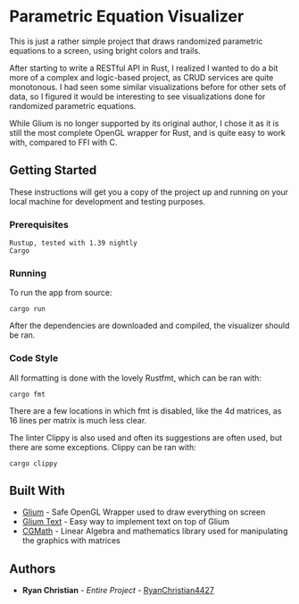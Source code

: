 # Parametric Equation Visualizer

This is just a rather simple project that draws randomized parametric equations to a screen, using bright colors and trails.

After starting to write a RESTful API in Rust, I realized I wanted to do a bit more of a complex and logic-based project, as CRUD services are quite monotonous. I had seen some similar visualizations before for other sets of data, so I figured it would be interesting to see visualizations done for randomized parametric equations. 

While Glium is no longer supported by its original author, I chose it as it is still the most complete OpenGL wrapper for Rust, and is quite easy to work with, compared to FFI with C. 

## Getting Started

These instructions will get you a copy of the project up and running on your local machine for development and testing purposes.

### Prerequisites

```
Rustup, tested with 1.39 nightly
Cargo
```

### Running

To run the app from source: 

```
cargo run
```

After the dependencies are downloaded and compiled, the visualizer should be ran.


### Code Style

All formatting is done with the lovely Rustfmt, which can be ran with:

```
cargo fmt
```

There are a few locations in which fmt is disabled, like the 4d matrices, as 16 lines per matrix is much less clear.

The linter Clippy is also used and often its suggestions are often used, but there are some exceptions. Clippy can be ran with:

```
cargo clippy
```

## Built With

* [Glium](https://github.com/glium/glium) - Safe OpenGL Wrapper used to draw everything on screen
* [Glium Text](https://github.com/tomaka/glium_text) - Easy way to implement text on top of Glium
* [CGMath](https://github.com/rustgd/cgmath) - Linear Algebra and mathematics library used for manipulating the graphics with matrices

## Authors

* **Ryan Christian** - *Entire Project* - [RyanChristian4427](https://github.com/RyanChristian4427)
